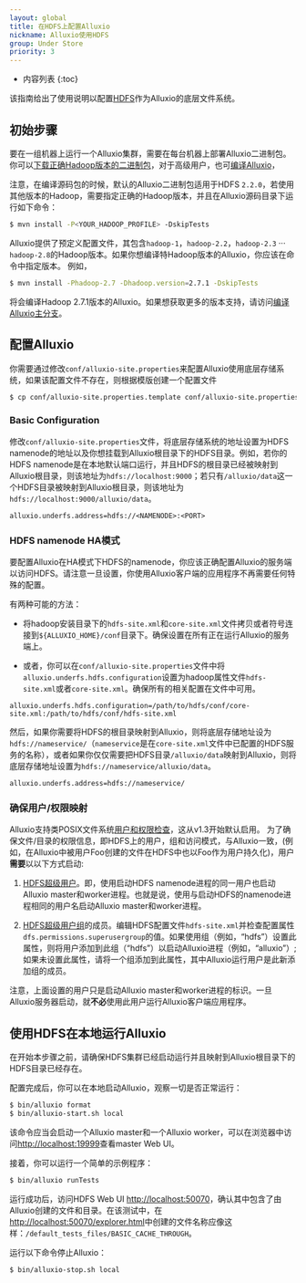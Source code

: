 ```yaml
---
layout: global
title: 在HDFS上配置Alluxio
nickname: Alluxio使用HDFS
group: Under Store
priority: 3
---
```


* 内容列表
{:toc}

该指南给出了使用说明以配置[HDFS](https://hadoop.apache.org/docs/stable/hadoop-project-dist/hadoop-hdfs/HdfsUserGuide.html)作为Alluxio的底层文件系统。

## 初始步骤

要在一组机器上运行一个Alluxio集群，需要在每台机器上部署Alluxio二进制包。你可以[下载正确Hadoop版本的二进制包](Running-Alluxio-Locally.html)，对于高级用户，也可[编译Alluxio](Building-Alluxio-Master-Branch.html)，

注意，在编译源码包的时候，默认的Alluxio二进制包适用于HDFS `2.2.0`，若使用其他版本的Hadoop，需要指定正确的Hadoop版本，并且在Alluxio源码目录下运行如下命令：

```bash
$ mvn install -P<YOUR_HADOOP_PROFILE> -DskipTests
```

Alluxio提供了预定义配置文件，其包含`hadoop-1`，`hadoop-2.2`，`hadoop-2.3` ··· `hadoop-2.8`的Hadoop版本。如果你想编译特Hadoop版本的Alluxio，你应该在命令中指定版本。
例如，

```bash
$ mvn install -Phadoop-2.7 -Dhadoop.version=2.7.1 -DskipTests
```

将会编译Hadoop 2.7.1版本的Alluxio。如果想获取更多的版本支持，请访问[编译Alluxio主分支](Building-Alluxio-Master-Branch.html#distro-support)。

## 配置Alluxio

你需要通过修改`conf/alluxio-site.properties`来配置Alluxio使用底层存储系统，如果该配置文件不存在，则根据模版创建一个配置文件

```bash
$ cp conf/alluxio-site.properties.template conf/alluxio-site.properties
```

### Basic Configuration

修改`conf/alluxio-site.properties`文件，将底层存储系统的地址设置为HDFS namenode的地址以及你想挂载到Alluxio根目录下的HDFS目录。例如，若你的HDFS namenode是在本地默认端口运行，并且HDFS的根目录已经被映射到Alluxio根目录，则该地址为`hdfs://localhost:9000`；若只有`/alluxio/data`这一个HDFS目录被映射到Alluxio根目录，则该地址为`hdfs://localhost:9000/alluxio/data`。

```
alluxio.underfs.address=hdfs://<NAMENODE>:<PORT>
```

### HDFS namenode HA模式


要配置Alluxio在HA模式下HDFS的namenode，你应该正确配置Alluxio的服务端以访问HDFS。请注意一旦设置，你使用Alluxio客户端的应用程序不再需要任何特殊的配置。

有两种可能的方法：
- 将hadoop安装目录下的`hdfs-site.xml`和`core-site.xml`文件拷贝或者符号连接到`${ALLUXIO_HOME}/conf`目录下。确保设置在所有正在运行Alluxio的服务端上。

- 或者，你可以在`conf/alluxio-site.properties`文件中将`alluxio.underfs.hdfs.configuration`设置为hadoop属性文件`hdfs-site.xml`或者`core-site.xml`。确保所有的相关配置在文件中可用。

```
alluxio.underfs.hdfs.configuration=/path/to/hdfs/conf/core-site.xml:/path/to/hdfs/conf/hdfs-site.xml
```

然后，如果你需要将HDFS的根目录映射到Alluxio，则将底层存储地址设为`hdfs://nameservice/`（`nameservice`是在`core-site.xml`文件中已配置的HDFS服务的名称），或者如果你仅仅需要把HDFS目录`/alluxio/data`映射到Alluxio，则将底层存储地址设置为`hdfs://nameservice/alluxio/data`。

```
alluxio.underfs.address=hdfs://nameservice/
```

### 确保用户/权限映射

Alluxio支持类POSIX文件系统[用户和权限检查](Security.html)，这从v1.3开始默认启用。
为了确保文件/目录的权限信息，即HDFS上的用户，组和访问模式，与Alluxio一致，(例如，在Alluxio中被用户Foo创建的文件在HDFS中也以Foo作为用户持久化)，用户**需要**以以下方式启动:

1. [HDFS超级用户](http://hadoop.apache.org/docs/r2.7.2/hadoop-project-dist/hadoop-hdfs/HdfsPermissionsGuide.html#The_Super-User)。即，使用启动HDFS namenode进程的同一用户也启动Alluxio master和worker进程。也就是说，使用与启动HDFS的namenode进程相同的用户名启动Alluxio master和worker进程。

2. [HDFS超级用户组](http://hadoop.apache.org/docs/r2.7.2/hadoop-project-dist/hadoop-hdfs/HdfsPermissionsGuide.html#Configuration_Parameter)的成员。编辑HDFS配置文件`hdfs-site.xml`并检查配置属性`dfs.permissions.superusergroup`的值。如果使用组（例如，“hdfs”）设置此属性，则将用户添加到此组（“hdfs”）以启动Alluxio进程（例如，“alluxio”）;如果未设置此属性，请将一个组添加到此属性，其中Alluxio运行用户是此新添加组的成员。

注意，上面设置的用户只是启动Alluxio master和worker进程的标识。一旦Alluxio服务器启动，就**不必**使用此用户运行Alluxio客户端应用程序。

## 使用HDFS在本地运行Alluxio

在开始本步骤之前，请确保HDFS集群已经启动运行并且映射到Alluxio根目录下的HDFS目录已经存在。

配置完成后，你可以在本地启动Alluxio，观察一切是否正常运行：

```bash
$ bin/alluxio format
$ bin/alluxio-start.sh local
```

该命令应当会启动一个Alluxio master和一个Alluxio worker，可以在浏览器中访问[http://localhost:19999](http://localhost:19999)查看master Web UI。

接着，你可以运行一个简单的示例程序：

```bash
$ bin/alluxio runTests
```

运行成功后，访问HDFS Web UI [http://localhost:50070](http://localhost:50070)，确认其中包含了由Alluxio创建的文件和目录。在该测试中，在[http://localhost:50070/explorer.html](http://localhost:50070/explorer.html)中创建的文件名称应像这样：`/default_tests_files/BASIC_CACHE_THROUGH`。

运行以下命令停止Alluxio：

```bash
$ bin/alluxio-stop.sh local
```
